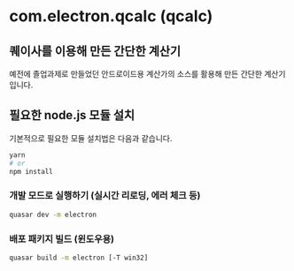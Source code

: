 # com.electron.qcalc (qcalc)

## 퀘이사를 이용해 만든 간단한 계산기

예전에 졸업과제로 만들었던 안드로이드용 계산가의 소스를 활용해 만든 간단한 계산기 입니다.

## 필요한 node.js 모듈 설치

기본적으로 필요한 모듈 설치법은 다음과 같습니다.

```bash
yarn
# or
npm install
```

### 개발 모드로 실행하기 (실시간 리로딩, 에러 체크 등)

```bash
quasar dev -m electron
```

### 배포 패키지 빌드 (윈도우용)

```bash
quasar build -m electron [-T win32]
```
